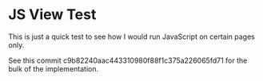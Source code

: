 # JS View Test

This is just a quick test to see how I would run JavaScript on certain pages only.

See this commit c9b82240aac443310980f88f1c375a226065fd71 for the bulk of the implementation.
